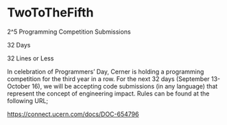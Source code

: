 # TwoToTheFifth
2^5 Programming Competition Submissions

32 Days

32 Lines or Less

In celebration of Programmers’ Day, Cerner is holding a programming competition for the third year in a row. For the next 32 days (September 13-October 16), we will be accepting code submissions (in any language) that represent the concept of engineering impact.
Rules can be found at the following URL;

https://connect.ucern.com/docs/DOC-654796

